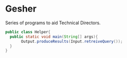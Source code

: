 # Gesher
Series of programs to aid Technical Directors. 

```java
public class Helper{
  public static void main(String[] args){
       Output.produceResults(Input.retreiveQuery());
  }
}
```



